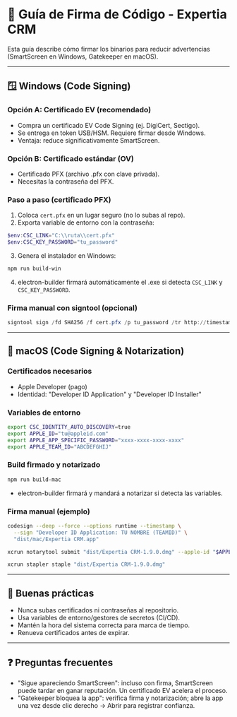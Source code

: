# 🔏 Guía de Firma de Código - Expertia CRM

Esta guía describe cómo firmar los binarios para reducir advertencias (SmartScreen en Windows, Gatekeeper en macOS).

---

## 🪟 Windows (Code Signing)

### Opción A: Certificado EV (recomendado)
- Compra un certificado EV Code Signing (ej. DigiCert, Sectigo).
- Se entrega en token USB/HSM. Requiere firmar desde Windows.
- Ventaja: reduce significativamente SmartScreen.

### Opción B: Certificado estándar (OV)
- Certificado PFX (archivo .pfx con clave privada).
- Necesitas la contraseña del PFX.

### Paso a paso (certificado PFX)
1. Coloca `cert.pfx` en un lugar seguro (no lo subas al repo).
2. Exporta variable de entorno con la contraseña:
```powershell
$env:CSC_LINK="C:\\ruta\\cert.pfx"
$env:CSC_KEY_PASSWORD="tu_password"
```
3. Genera el instalador en Windows:
```powershell
npm run build-win
```
4. electron-builder firmará automáticamente el .exe si detecta `CSC_LINK` y `CSC_KEY_PASSWORD`.

### Firma manual con signtool (opcional)
```powershell
signtool sign /fd SHA256 /f cert.pfx /p tu_password /tr http://timestamp.digicert.com /td SHA256 "dist\\Expertia CRM Setup 1.9.0.exe"
```

---

## 🍏 macOS (Code Signing & Notarization)

### Certificados necesarios
- Apple Developer (pago)
- Identidad: "Developer ID Application" y "Developer ID Installer"

### Variables de entorno
```bash
export CSC_IDENTITY_AUTO_DISCOVERY=true
export APPLE_ID="tu@appleid.com"
export APPLE_APP_SPECIFIC_PASSWORD="xxxx-xxxx-xxxx-xxxx"
export APPLE_TEAM_ID="ABCDEFGHIJ"
```

### Build firmado y notarizado
```bash
npm run build-mac
```
- electron-builder firmará y mandará a notarizar si detecta las variables.

### Firma manual (ejemplo)
```bash
codesign --deep --force --options runtime --timestamp \
  --sign "Developer ID Application: TU NOMBRE (TEAMID)" \
  "dist/mac/Expertia CRM.app"

xcrun notarytool submit "dist/Expertia CRM-1.9.0.dmg" --apple-id "$APPLE_ID" --team-id "$APPLE_TEAM_ID" --password "$APPLE_APP_SPECIFIC_PASSWORD" --wait

xcrun stapler staple "dist/Expertia CRM-1.9.0.dmg"
```

---

## 🔐 Buenas prácticas
- Nunca subas certificados ni contraseñas al repositorio.
- Usa variables de entorno/gestores de secretos (CI/CD).
- Mantén la hora del sistema correcta para marca de tiempo.
- Renueva certificados antes de expirar.

---

## ❓ Preguntas frecuentes
- "Sigue apareciendo SmartScreen": incluso con firma, SmartScreen puede tardar en ganar reputación. Un certificado EV acelera el proceso.
- "Gatekeeper bloquea la app": verifica firma y notarización; abre la app una vez desde clic derecho → Abrir para registrar confianza.





